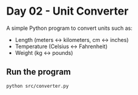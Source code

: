 # Day 02 - Unit Converter

A simple Python program to convert units such as:
- Length (meters ↔ kilometers, cm ↔ inches)
- Temperature (Celsius ↔ Fahrenheit)
- Weight (kg ↔ pounds)

## Run the program
```bash
python src/converter.py
